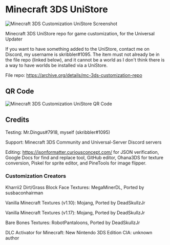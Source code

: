 # Minecraft 3DS UniStore
![Minecraft 3DS Customization UniStore Screenshot](https://raw.githubusercontent.com/susbaconhairman/mc-3ds-unistore/main/img/unistore-preview.png)

Minecraft 3DS UniStore repo for game customization, for the Universal Updater

If you want to have something added to the UniStore, contact me on Discord, my username is skribbler#1095. The item must not already be in the file repo (linked below), and it cannot be a world as I don't think there is a way to have worlds be installed via a UniStore.

File repo: https://archive.org/details/mc-3ds-customization-repo

## QR Code
![Minecraft 3DS Customization UniStore QR Code](https://github.com/susbaconhairman/mc-3ds-unistore/raw/main/img/qr/qr-new.png)

## Credits
Testing: Mr.Dingus#7918, myself (skribbler#1095)

Support: Minecraft 3DS Community and Universal-Server Discord servers

Editing: https://jsonformatter.curiousconcept.com/ for JSON verification, Google Docs for find and replace tool, GitHub editor, Ohana3DS for texture conversion, Piskel for sprite editor, and PineTools for image flipper.

### Customization Creators
Kharrii2 Dirt/Grass Block Face Textures: MegaMinerDL, Ported by susbaconhairman

Vanilla Minecraft Textures (v1.10): Mojang, Ported by DeadSkullzJr

Vanilla Minecraft Textures (v1.17): Mojang, Ported by DeadSkullzJr

Bare Bones Textures: RobotPantaloons, Ported by DeadSkullzJr

DLC Activator for Minecraft: New Nintendo 3DS Edition CIA: unknown author
